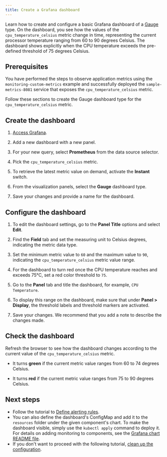 ```yaml
---
title: Create a Grafana dashboard
---
```


Learn how to create and configure a basic Grafana dashboard of a [Gauge](https://grafana.com/docs/grafana/latest/panels/visualizations/gauge-panel/#gauge-panel) type. On the dashboard, you see how the values of the `cpu_temperature_celsius` metric change in time, representing the current processor temperature ranging from 60 to 90 degrees Celsius. The dashboard shows explicitly when the CPU temperature exceeds the pre-defined threshold of 75 degrees Celsius.

## Prerequisites

You have performed the steps to observe application metrics using the `monitoring-custom-metrics` example and successfully deployed the `sample-metrics-8081` service that exposes the `cpu_temperature_celsius` metric.

Follow these sections to create the Gauge dashboard type for the `cpu_temperature_celsius` metric.

## Create the dashboard

1. [Access Grafana](../../04-operation-guides/operations/obsv-02-access-expose-kiali-grafana.md).

2. Add a new dashboard with a new panel.

3. For your new query, select **Prometheus** from the data source selector.

4. Pick the `cpu_temperature_celsius` metric.

5. To retrieve the latest metric value on demand, activate the **Instant** switch.

6. From the visualization panels, select the **Gauge** dashboard type.

7. Save your changes and provide a name for the dashboard.

## Configure the dashboard

1. To edit the dashboard settings, go to the **Panel Title** options and select **Edit**.

2. Find the **Field** tab and set the measuring unit to Celsius degrees, indicating the metric data type.

3. Set the minimum metric value to `60` and the maximum value to `90`, indicating the `cpu_temperature_celsius` metric value range.

4. For the dashboard to turn red once the CPU temperature reaches and exceeds 75°C, set a red color threshold to `75`.

5. Go to the **Panel** tab and title the dashboard, for example, `CPU Temperature`.

6. To display this range on the dashboard, make sure that under **Panel > Display**, the threshold labels and threshold markers are activated.

7. Save your changes. We recommend that you add a note to describe the changes made.

## Check the dashboard

Refresh the browser to see how the dashboard changes according to the current value of the `cpu_temperature_celsius` metric.

- It turns **green** if the current metric value ranges from 60 to 74 degrees Celsius.

- It turns **red** if the current metric value ranges from 75 to 90 degrees Celsius.

## Next steps

- Follow the tutorial to [Define alerting rules](obsv-03-define-alerting-rules-monitor.md).
- You can also define the dashboard's ConfigMap and add it to the `resources` folder under the given component's chart. To make the dashboard visible, simply use the `kubectl apply` command to deploy it. For details on adding monitoring to components, see the [Grafana chart README file](https://github.com/kyma-project/kyma/blob/master/resources/monitoring/charts/grafana/README.md).
- If you don't want to proceed with the following tutorial, [clean up the configuration](obsv-05-clean-up-configuration.md).
